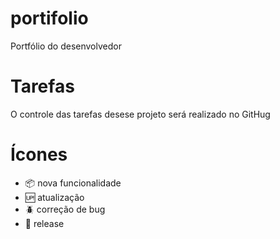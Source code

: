 # portifolio
Portfólio do desenvolvedor
# Tarefas
O controle das tarefas desese projeto será realizado no GitHug

# Ícones

- :package: nova funcionalidade
- :up: atualização
- :beetle: correção de bug
- :checkered_flag: release